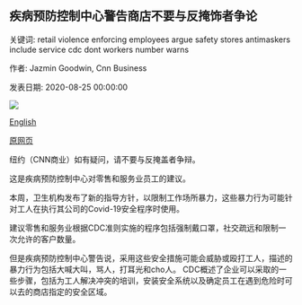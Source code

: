 ## 疾病预防控制中心警告商店不要与反掩饰者争论

关键词: retail violence enforcing employees argue safety stores antimaskers include service cdc dont workers number warns

作者: Jazmin Goodwin, Cnn Business

发表日期: 2020-08-25 00:00:00

![](https://cdn.cnn.com/cnnnext/dam/assets/200825141300-mask-required-store-sign-0701-restricted-super-tease.jpg)

[English](Don%27t%20argue%20with%20anti-maskers%2C%20CDC%20warns%20stores.md)

[原网页](https://edition.cnn.com/2020/08/25/business/cdc-antimask-guidance-retail-employees/index.html)

纽约（CNN商业）如有疑问，请不要与反掩盖者争辩。

这是疾病预防控制中心对零售和服务业员工的建议。

本周，卫生机构发布了新的指导方针，以限制工作场所暴力，这些暴力行为可能针对工人在执行其公司的Covid-19安全程序时使用。

建议零售和服务业根据CDC准则实施的程序包括强制戴口罩，社交疏远和限制一次允许的客户数量。

但是疾病预防控制中心警告说，采用这些安全措施可能会威胁或殴打工人，描述的暴力行为包括大喊大叫，骂人，打耳光和cho人。 CDC概述了企业可以采取的一些步骤，包括为工人解决冲突的培训，安装安全系统以及确定员工在遇到危险时可以去的商店指定的安全区域。
